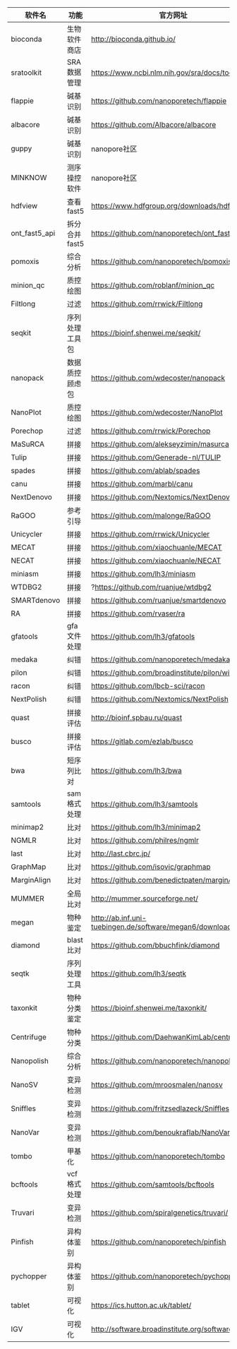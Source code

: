 |软件名|功能|官方网址|
|----|----|----|
|bioconda|生物软件商店|http://bioconda.github.io/|
|sratoolkit|SRA数据管理|https://www.ncbi.nlm.nih.gov/sra/docs/toolkitsoft|
|flappie|碱基识别|https://github.com/nanoporetech/flappie|
|albacore|碱基识别|https://github.com/Albacore/albacore|
|guppy|碱基识别|nanopore社区|
|MINKNOW|测序操控软件|nanopore社区|
|hdfview|查看fast5|https://www.hdfgroup.org/downloads/hdfview/|
|ont_fast5_api|拆分合并fast5|https://github.com/nanoporetech/ont_fast5_api|
|pomoxis|综合分析|https://github.com/nanoporetech/pomoxis|
|minion_qc|质控绘图|https://github.com/roblanf/minion_qc|
|Filtlong|过滤|https://github.com/rrwick/Filtlong|
|seqkit|序列处理工具包|https://bioinf.shenwei.me/seqkit/|
|nanopack|数据质控顾虑包|https://github.com/wdecoster/nanopack|
|NanoPlot|质控绘图|https://github.com/wdecoster/NanoPlot|
|Porechop|过滤|https://github.com/rrwick/Porechop|
|MaSuRCA|拼接|https://github.com/alekseyzimin/masurca|
|Tulip|拼接|https://github.com/Generade-nl/TULIP|
|spades|拼接|https://github.com/ablab/spades|
|canu|拼接|https://github.com/marbl/canu|
|NextDenovo|拼接|https://github.com/Nextomics/NextDenovo|
|RaGOO|参考引导|https://github.com/malonge/RaGOO|
|Unicycler|拼接|https://github.com/rrwick/Unicycler|
|MECAT|拼接|https://github.com/xiaochuanle/MECAT|
|NECAT|拼接|https://github.com/xiaochuanle/NECAT|
|miniasm|拼接|https://github.com/lh3/miniasm|
|WTDBG2|拼接|?https://github.com/ruanjue/wtdbg2|
|SMARTdenovo|拼接|https://github.com/ruanjue/smartdenovo|
|RA|拼接|https://github.com/rvaser/ra|
|gfatools|gfa文件处理|https://github.com/lh3/gfatools|
|medaka|纠错|https://github.com/nanoporetech/medaka|
|pilon|纠错|https://github.com/broadinstitute/pilon/wiki|
|racon|纠错|https://github.com/lbcb-sci/racon|
|NextPolish|纠错|https://github.com/Nextomics/NextPolish|
|quast|拼接评估|http://bioinf.spbau.ru/quast|
|busco|拼接评估|https://gitlab.com/ezlab/busco|
|bwa|短序列比对|https://github.com/lh3/bwa|
|samtools|sam格式处理|https://github.com/lh3/samtools|
|minimap2|比对|https://github.com/lh3/minimap2|
|NGMLR|比对|https://github.com/philres/ngmlr|
|last|比对|http://last.cbrc.jp/|
|GraphMap|比对|https://github.com/isovic/graphmap|
|MarginAlign|比对|https://github.com/benedictpaten/marginAlign|
|MUMMER|全局比对|http://mummer.sourceforge.net/|
|megan|物种鉴定|http://ab.inf.uni-tuebingen.de/software/megan6/download/|
|diamond|blast比对|https://github.com/bbuchfink/diamond|
|seqtk|序列处理工具|https://github.com/lh3/seqtk|
|taxonkit|物种分类鉴定|https://bioinf.shenwei.me/taxonkit/|
|Centrifuge|物种分类|https://github.com/DaehwanKimLab/centrifuge|
|Nanopolish|综合分析|https://github.com/nanoporetech/nanopolish|
|NanoSV|变异检测|https://github.com/mroosmalen/nanosv|
|Sniffles|变异检测|https://github.com/fritzsedlazeck/Sniffles|
|NanoVar|变异检测|https://github.com/benoukraflab/NanoVar|
|tombo|甲基化|https://github.com/nanoporetech/tombo|
|bcftools|vcf格式处理|https://github.com/samtools/bcftools|
|Truvari|变异检测|https://github.com/spiralgenetics/truvari/|
|Pinfish|异构体鉴别|https://github.com/nanoporetech/pinfish|
|pychopper|异构体鉴别|https://github.com/nanoporetech/pychopper|
|tablet|可视化|https://ics.hutton.ac.uk/tablet/|
|IGV|可视化|http://software.broadinstitute.org/software/igv/|
